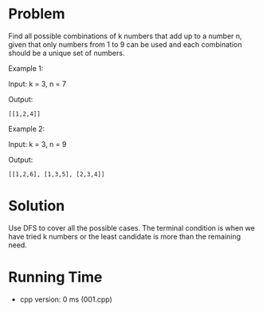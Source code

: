 # Problem

Find all possible combinations of k numbers that add up to a number n, given that only numbers from 1 to 9 can be used and each combination should be a unique set of numbers.


Example 1:

Input: k = 3, n = 7

Output:

```
[[1,2,4]]
```

Example 2:

Input: k = 3, n = 9

Output:

```
[[1,2,6], [1,3,5], [2,3,4]]
```

# Solution

Use DFS to cover all the possible cases. The terminal condition is when we have tried k numbers or the least candidate is more than the remaining need.

# Running Time

- cpp version: 0 ms (001.cpp)
